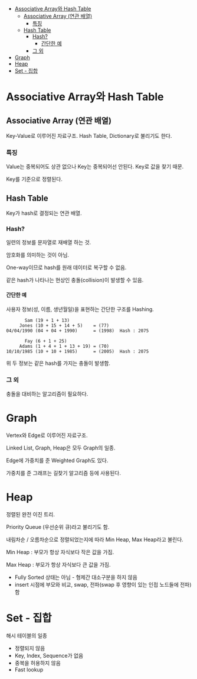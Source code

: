<!--toc:start-->
- [Associative Array와 Hash Table](#associative-array와-hash-table)
  - [Associative Array (연관 배열)](#associative-array-연관-배열)
    - [특징](#특징)
  - [Hash Table](#hash-table)
    - [Hash?](#hash)
      - [간단한 예](#간단한-예)
    - [그 외](#그-외)
- [Graph](#graph)
- [Heap](#heap)
- [Set - 집합](#set-집합)
<!--toc:end-->

# Associative Array와 Hash Table

## Associative Array (연관 배열)

Key-Value로 이루어진 자료구조. Hash Table, Dictionary로 불리기도 한다.

### 특징

Value는 중복되어도 상관 없으나 Key는 중복되어선 안된다. Key로 값을 찾기 때문.

Key를 기준으로 정렬된다.

## Hash Table

Key가 hash로 결정되는 연관 배열.

### Hash?

일련의 정보를 문자열로 재배열 하는 것.

암호화를 의미하는 것이 아님.

One-way이므로 hash를 원래 데이터로 복구할 수 없음.

같은 hash가 나타나는 현상인 충돌(collision)이 발생할 수 있음.

#### 간단한 예

사용자 정보(성, 이름, 생년월일)을 표현하는 간단한 구조를 Hashing.

```
       Sam (19 + 1 + 13)
     Jones (10 + 15 + 14 + 5)    = (77)
04/04/1990 (04 + 04 + 1990)      = (1998)  Hash : 2075

       Fay (6 + 1 + 25)
     Adams (1 + 4 + 1 + 13 + 19) = (70)
10/10/1985 (10 + 10 + 1985)      = (2005)  Hash : 2075
```

위 두 정보는 같은 hash를 가지는 충돌이 발생함.

### 그 외

충돌을 대비하는 알고리즘이 필요하다.

# Graph

Vertex와 Edge로 이루어진 자료구조.

Linked List, Graph, Heap은 모두 Graph의 일종.

Edge에 가중치를 준 Weighted Graph도 있다.

가중치를 준 그래프는 길찾기 알고리즘 등에 사용된다.

# Heap

정렬된 완전 이진 트리.

Priority Queue (우선순위 큐)라고 불리기도 함.

내림차순 / 오름차순으로 정렬되었는지에 따라 Min Heap, Max Heap라고 불린다.

Min Heap : 부모가 항상 자식보다 작은 값을 가짐.

Max Heap : 부모가 항상 자식보다 큰 값을 가짐.

* Fully Sorted 상태는 아님 - 형제간 대소구분을 하지 않음
* insert 시점에 부모와 비교, swap, 전파(swap 후 영향이 있는 인접 노드들에 전파) 함

# Set - 집합

해시 테이블의 일종

* 정렬되지 않음
* Key, Index, Sequence가 없음
* 중복을 허용하지 않음
* Fast lookup
